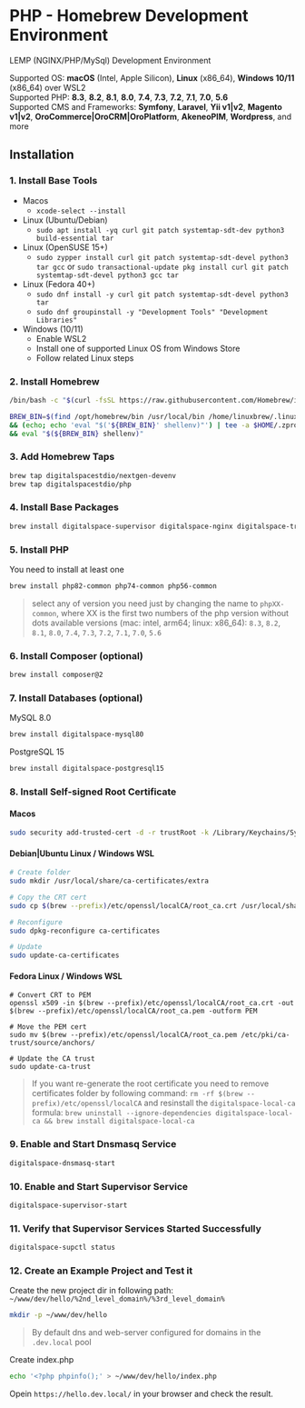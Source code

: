# PHP - Homebrew Development Environment
LEMP (NGINX/PHP/MySql) Development Environment

Supported OS: **macOS** (Intel, Apple Silicon), **Linux** (x86_64), **Windows 10/11** (x86_64) over WSL2  
Supported PHP: **8.3**, **8.2**, **8.1**, **8.0**, **7.4**, **7.3**, **7.2**, **7.1**, **7.0**, **5.6**  
Supported CMS and Frameworks: **Symfony**, **Laravel**, **Yii v1|v2**, **Magento v1|v2**, **OroCommerce|OroCRM|OroPlatform**, **AkeneoPIM**, **Wordpress**, and more

## Installation
### 1. Install Base Tools
- Macos
    - `xcode-select --install`
- Linux (Ubuntu/Debian)
    - `sudo apt install -yq curl git patch systemtap-sdt-dev python3 build-essential tar`
- Linux (OpenSUSE 15+)
    - `sudo zypper install curl git patch systemtap-sdt-devel python3 tar gcc` or `sudo transactional-update pkg install curl git patch systemtap-sdt-devel python3 gcc tar`
- Linux (Fedora 40+)
    - `sudo dnf install -y curl git patch systemtap-sdt-devel python3 tar`
    - `sudo dnf groupinstall -y "Development Tools" "Development Libraries"`
- Windows (10/11)
    - Enable WSL2
    - Install one of supported Linux OS from Windows Store
    - Follow related Linux steps

### 2. Install Homebrew
```bash
/bin/bash -c "$(curl -fsSL https://raw.githubusercontent.com/Homebrew/install/HEAD/install.sh)"
```
```bash
BREW_BIN=$(find /opt/homebrew/bin /usr/local/bin /home/linuxbrew/.linuxbrew/bin -name "brew" 2> /dev/null); [ -f "${BREW_BIN}" ] \
&& (echo; echo 'eval "$('${BREW_BIN}' shellenv)"') | tee -a $HOME/.zprofile | tee -a $HOME/.bashrc \
&& eval "$(${BREW_BIN} shellenv)"
```

### 3. Add Homebrew Taps
```bash
brew tap digitalspacestdio/nextgen-devenv
brew tap digitalspacestdio/php
```

### 4. Install Base Packages
```bash
brew install digitalspace-supervisor digitalspace-nginx digitalspace-traefik digitalspace-dnsmasq digitalspace-allutils
```

### 5. Install PHP
You need to install at least one
```bash
brew install php82-common php74-common php56-common
```
> select any of version you need just by changing the name to `phpXX-common`, where XX is the first two numbers of the php version without dots
> available versions (mac: intel, arm64; linux: x86_64): `8.3`, `8.2`, `8.1`, `8.0`, `7.4`, `7.3`, `7.2`, `7.1`, `7.0`, `5.6`

### 6. Install Composer (optional)
```bash
brew install composer@2
```
### 7. Install Databases (optional)

MySQL 8.0
```bash
brew install digitalspace-mysql80
```

PostgreSQL 15
```bash
brew install digitalspace-postgresql15
```

### 8. Install Self-signed Root Certificate
#### Macos
```bash
sudo security add-trusted-cert -d -r trustRoot -k /Library/Keychains/System.keychain $(brew --prefix)/etc/openssl/localCA/root_ca.crt
```

#### Debian|Ubuntu Linux / Windows WSL
```bash
# Create folder
sudo mkdir /usr/local/share/ca-certificates/extra

# Copy the CRT cert 
sudo cp $(brew --prefix)/etc/openssl/localCA/root_ca.crt /usr/local/share/ca-certificates/extra/

# Reconfigure
sudo dpkg-reconfigure ca-certificates

# Update
sudo update-ca-certificates
```

#### Fedora Linux / Windows WSL
```
# Convert CRT to PEM
openssl x509 -in $(brew --prefix)/etc/openssl/localCA/root_ca.crt -out $(brew --prefix)/etc/openssl/localCA/root_ca.pem -outform PEM

# Move the PEM cert
sudo mv $(brew --prefix)/etc/openssl/localCA/root_ca.pem /etc/pki/ca-trust/source/anchors/

# Update the CA trust
sudo update-ca-trust
```

> If you want re-generate the root certificate you need to remove certificates folder by following command: `rm -rf $(brew --prefix)/etc/openssl/localCA`
> and resinstall the `digitalspace-local-ca` formula: `brew uninstall --ignore-dependencies digitalspace-local-ca && brew install digitalspace-local-ca`

### 9. Enable and Start Dnsmasq Service
```bash
digitalspace-dnsmasq-start
```

### 10. Enable and Start Supervisor Service
```bash
digitalspace-supervisor-start
```

### 11. Verify that Supervisor Services Started Successfully
```bash
digitalspace-supctl status
```
### 12. Create an Example Project and Test it

Create the new project dir in following path: `~/www/dev/hello/%2nd_level_domain%/%3rd_level_domain%`
```bash
mkdir -p ~/www/dev/hello
```
> By default dns and web-server configured for domains in the `.dev.local` pool 

Create index.php
```bash
echo '<?php phpinfo();' > ~/www/dev/hello/index.php
```

Opein `https://hello.dev.local/` in your browser and check the result.

